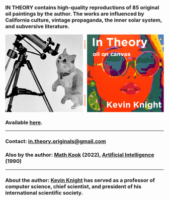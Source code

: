 

<!--
### Get book <a href="https://www.amazon.com/gp/product/B0B92HRJWG/ref=crt_ewc_img_dp_1?ie=UTF8&psc=1&smid=ATVPDKIKX0DER">here</a>
-->

### IN THEORY contains high-quality reproductions of 85 original oil paintings by the author. The works are influenced by California culture, vintage propaganda, the inner solar system, and subversive literature.

<p><a href="https://www.amazon.com/gp/product/B0B92HRJWG/ref=crt_ewc_img_dp_1?ie=UTF8&psc=1&smid=ATVPDKIKX0DER">
<IMG ALIGN=CENTER SRC="in-theory-cover-final2.png"> 
  </a></p>

### Available <a href="https://www.amazon.com/gp/product/B0B92HRJWG/ref=crt_ewc_img_dp_1?ie=UTF8&psc=1&smid=ATVPDKIKX0DER">here</a>.
  
<hr>
  
### Contact:  <a href="mailto:in.theory.originals@gmail.com">in.theory.originals@gmail.com</a>
  
### Also by the author: <a href="https://www.amazon.com/gp/product/B0B92QRT3D/ref=ox_sc_saved_image_1?smid=A1Y53T3O3Q25L8&psc=1">Math Kook</a> (2022), <a href="https://www.amazon.com/Artificial-Intelligence-Elaine-Rich/dp/0070522634/ref=sr_1_2?crid=14AZ5I9B1ISN1&keywords=kevin+knight+artificial+intelligence&qid=1659386396&sprefix=kevin+knight+artificial+intelligenc%2Caps%2C161&sr=8-2)">Artificial Intelligence</a> (1990)

<hr>
  
### About the author: <a href="https://kevincrawfordknight.github.io/">Kevin Knight</a> has served as a professor of computer science, chief scientist, and president of his international scientific society. <!-- He is currently splitting his time between indoors and outdoors. -->


